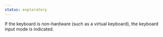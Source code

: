 ```yaml
---
status: exploratory
---
```


If the keyboard is non-hardware (such as a virtual keyboard), the keyboard input mode is indicated.
